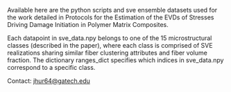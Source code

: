 Available here are the python scripts and sve ensemble datasets used for the work detailed in Protocols for the Estimation of the EVDs of Stresses Driving Damage Initiation in Polymer Matrix Composites.

Each datapoint in sve_data.npy belongs to one of the 15 microstructural classes (described in the paper), where each class is comprised of SVE realizations sharing similar fiber clustering attributes and fiber volume fraction. The dictionary ranges_dict specifies which indices in sve_data.npy correspond to a specific class.

Contact: jhur64@gatech.edu
